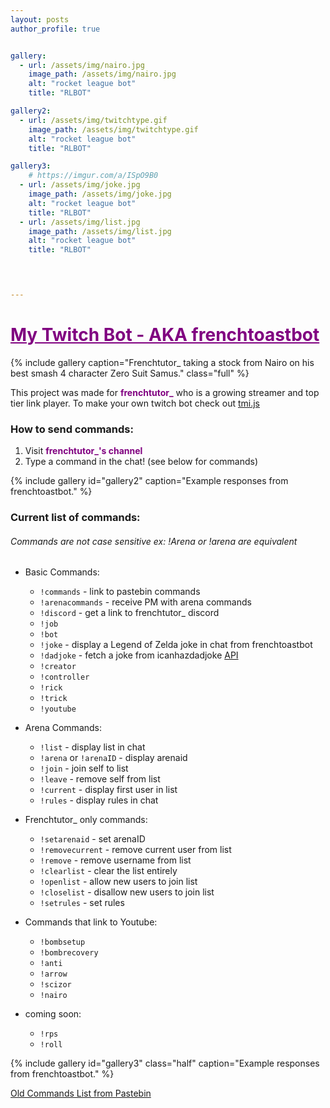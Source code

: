 ```yaml
---
layout: posts
author_profile: true


gallery:
  - url: /assets/img/nairo.jpg 
    image_path: /assets/img/nairo.jpg
    alt: "rocket league bot"
    title: "RLBOT"

gallery2:
  - url: /assets/img/twitchtype.gif 
    image_path: /assets/img/twitchtype.gif
    alt: "rocket league bot"
    title: "RLBOT"

gallery3:
    # https://imgur.com/a/ISpO9B0
  - url: /assets/img/joke.jpg 
    image_path: /assets/img/joke.jpg
    alt: "rocket league bot"
    title: "RLBOT"
  - url: /assets/img/list.jpg 
    image_path: /assets/img/list.jpg 
    alt: "rocket league bot"
    title: "RLBOT"  



  
---
```


# <a style="color: purple" href ="https://twitch.tv/frenchtutor_"> My Twitch Bot - AKA frenchtoastbot </a> 

{% include gallery caption="Frenchtutor_ taking a stock from Nairo on his best smash 4 character Zero Suit Samus." class="full" %}  

This project was made for **<a style="color: purple; text-decoration:none" href ="https://twitch.tv/frenchtutor_"> frenchtutor_</a>** who is a growing streamer and top tier link player. To make your own twitch bot check out [tmi.js][1]

### How to send commands:
1. Visit **<a style="color: purple; text-decoration:none" href ="https://twitch.tv/frenchtutor_"> frenchtutor_'s channel </a>**
2. Type a command in the chat! (see below for commands)

{% include gallery id="gallery2" caption="Example responses from frenchtoastbot." %}


### Current list of commands:  
###### Commands are not case sensitive ex: !Arena or !arena are equivalent
 
* Basic Commands:
    * `!commands` - link to pastebin commands
    * `!arenacommands` - receive PM with arena commands
    * `!discord` - get a link to frenchtutor_ discord
    * `!job` 
    * `!bot`
    * `!joke` - display a Legend of Zelda joke in chat from frenchtoastbot
    * `!dadjoke` - fetch a joke from icanhazdadjoke [API](https://icanhazdadjoke.com/)
    * `!creator`
    * `!controller`
    * `!rick`
    * `!trick`
    * `!youtube`

* Arena Commands:
    * `!list` - display list in chat
    * `!arena` or `!arenaID` - display arenaid
    * `!join` - join self to list
    * `!leave` - remove self from list
    * `!current` - display first user in list
    * `!rules` - display rules in chat
* Frenchtutor_ only commands:
    * `!setarenaid` <arenaid> - set arenaID
    * `!removecurrent` - remove current user from list
    * `!remove` <username> - remove username from list
    * `!clearlist` - clear the list entirely
    * `!openlist` - allow new users to join list
    * `!closelist` - disallow new users to join list
    * `!setrules`  - set rules
 
* Commands that link to Youtube:
    * `!bombsetup`
    * `!bombrecovery`
    * `!anti`
    * `!arrow`
    * `!scizor`
    * `!nairo`
 
* coming soon:
    * `!rps`
    * `!roll`


{% include gallery id="gallery3" class="half" caption="Example responses from frenchtoastbot." %}

[1]: <https://docs.tmijs.org/>

[Old Commands List from Pastebin](https://pastebin.com/dbZbbP9m)